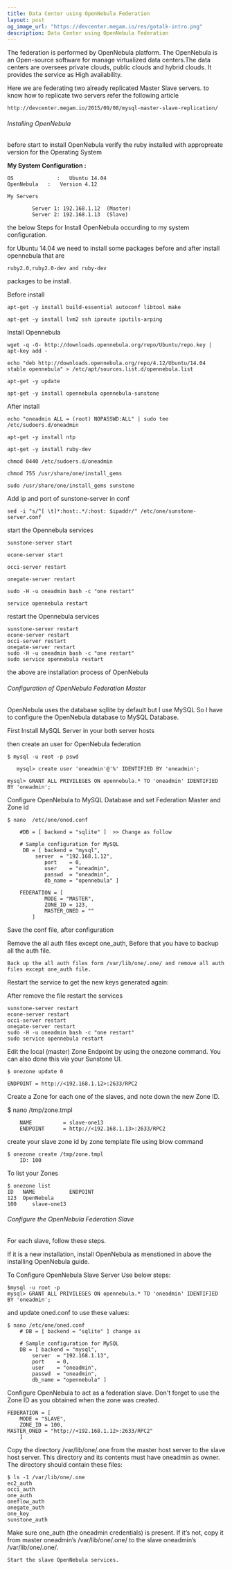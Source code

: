 ```yaml
---
title: Data Center using OpenNebula Federation
layout: post
og_image_url: "https://devcenter.megam.io/res/gotalk-intro.png"
description: Data Center using OpenNebula Federation
---
```


The federation is performed by OpenNebula platform. The OpenNebula is an Open-source software for manage virtualized data centers.The data centers are oversees private clouds, public clouds and hybrid clouds. It provides the service as High availability.

Here we are federating two already replicated Master Slave servers. to know how to replicate two servers refer the following article

    http://devcenter.megam.io/2015/09/08/mysql-master-slave-replication/


###### Installing OpenNebula

before start to install OpenNebula verify the ruby installed with appropreate version for the Operating System

**My System Configuration :**

	OS 				: 	Ubuntu 14.04
    OpenNebula 	 :	 Version 4.12

    My Servers

    		Server 1: 192.168.1.12  (Master)
            Server 2: 192.168.1.13  (Slave)

the below Steps for Install OpenNebula occurding to my system configuration.

for Ubuntu 14.04 we need to install some packages before and after install opennebula that are

	ruby2.0,ruby2.0-dev and ruby-dev

 packages to be install.

Before install

	apt-get -y install build-essential autoconf libtool make

	apt-get -y install lvm2 ssh iproute iputils-arping


Install Opennebula

	wget -q -O- http://downloads.opennebula.org/repo/Ubuntu/repo.key | apt-key add -

	echo "deb http://downloads.opennebula.org/repo/4.12/Ubuntu/14.04 stable opennebula" > /etc/apt/sources.list.d/opennebula.list

	apt-get -y update

	apt-get -y install opennebula opennebula-sunstone


After install

	echo "oneadmin ALL = (root) NOPASSWD:ALL" | sudo tee /etc/sudoers.d/oneadmin

	apt-get -y install ntp

	apt-get -y install ruby-dev

	chmod 0440 /etc/sudoers.d/oneadmin

	chmod 755 /usr/share/one/install_gems

    sudo /usr/share/one/install_gems sunstone

Add ip and port of sunstone-server in conf

    sed -i "s/^[ \t]*:host:.*/:host: $ipaddr/" /etc/one/sunstone-server.conf

start the Opennebula services

	sunstone-server start  

	econe-server start

	occi-server restart

	onegate-server restart

	sudo -H -u oneadmin bash -c "one restart"

	service opennebula restart

restart the Opennebula services

	sunstone-server restart
	econe-server restart
	occi-server restart
	onegate-server restart
	sudo -H -u oneadmin bash -c "one restart"
	sudo service opennebula restart

the above are installation process of OpenNebula


###### Configuration of OpenNebula Federation Master

OpenNebula uses the database sqllite by default but I use MySQL So I have to configure the OpenNebula database to MySQL Database.

First Install MySQL Server in your both server hosts

then create an user for OpenNebula federation

	$ mysql -u root -p pswd

       mysql> create user 'oneadmin'@'%' IDENTIFIED BY 'oneadmin';

   	mysql> GRANT ALL PRIVILEGES ON opennebula.* TO 'oneadmin' IDENTIFIED BY 'oneadmin';

Configure OpenNebula to MySQL Database and set Federation Master and Zone id

	$ nano  /etc/one/oned.conf

		#DB = [ backend = "sqlite" ]  >> Change as follow

		# Sample configuration for MySQL
		 DB = [ backend = "mysql",
   		     server  = "192.168.1.12",
    		    port    = 0,
        		user    = "oneadmin",
        		passwd  = "oneadmin",
        		db_name = "opennebula" ]

		FEDERATION = [
    			MODE = "MASTER",
    			ZONE_ID = 123,
    			MASTER_ONED = ""
			]

Save the conf file, after configuration

Remove the all auth files except one_auth, Before that you have to backup all the auth file.

	Back up the all auth files form /var/lib/one/.one/ and remove all auth files except one_auth file.


Restart the service to get the new keys generated again:

 After remove the file restart the services

    sunstone-server restart
	econe-server restart
	occi-server restart
	onegate-server restart
	sudo -H -u oneadmin bash -c "one restart"
	sudo service opennebula restart

Edit the local (master) Zone Endpoint by using the onezone command. You can also done this via your Sunstone UI.


	$ onezone update 0

    ENDPOINT = http://<192.168.1.12>:2633/RPC2

Create a Zone for each one of the slaves, and note down the new Zone ID.

$ nano /tmp/zone.tmpl

        NAME          = slave-one13
		ENDPOINT 	  = http://<192.168.1.13>:2633/RPC2

create your slave zone id by zone template file using blow command

    $ onezone create /tmp/zone.tmpl  
   		ID: 100

To list your Zones


   	$ onezone list
    ID 	 NAME  		    ENDPOINT
    123	 OpenNebula  
    100     slave-one13

###### Configure the OpenNebula Federation Slave

For each slave, follow these steps.

If it is a new installation, install OpenNebula as menstioned in above the installing OpenNebula guide.

To Configure OpenNebula Slave Server Use below steps:

	$mysql -u root -p
	mysql> GRANT ALL PRIVILEGES ON opennebula.* TO 'oneadmin' IDENTIFIED BY 'oneadmin';

and update oned.conf to use these values:

    $ nano /etc/one/oned.conf
		# DB = [ backend = "sqlite" ] change as

		# Sample configuration for MySQL
 		DB = [ backend = "mysql",
        	server  = "192.168.1.13",
        	port    = 0,
        	user    = "oneadmin",
        	passwd  = "oneadmin",
        	db_name = "opennebula" ]

Configure OpenNebula to act as a federation slave. Don't forget to use the Zone ID as you obtained when the zone was created.

	FEDERATION = [
    	MODE = "SLAVE",
    	ZONE_ID = 100,
    MASTER_ONED = "http://<192.168.1.12>:2633/RPC2"
		]

Copy the directory /var/lib/one/.one from the master host server to the slave host server. This directory and its contents must have oneadmin as owner. The directory should contain these files:

    $ ls -1 /var/lib/one/.one
	ec2_auth
    occi_auth
	one_auth
	oneflow_auth
	onegate_auth
    one_key
	sunstone_auth

Make sure one_auth (the oneadmin credentials) is present. If it’s not, copy it from master oneadmin’s /var/lib/one/.one/ to the slave oneadmin’s /var/lib/one/.one/.

	Start the slave OpenNebula services.
